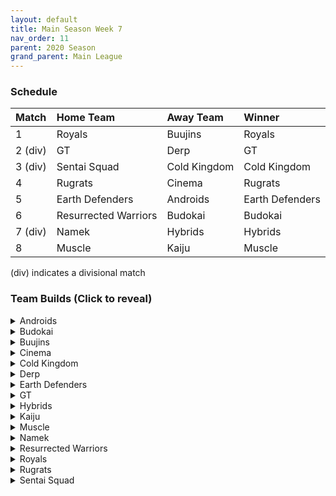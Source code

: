 ```yaml
---
layout: default
title: Main Season Week 7
nav_order: 11
parent: 2020 Season
grand_parent: Main League
---
```

### Schedule

|Match          |  Home Team            | Away Team        | Winner          |
| :-------------| :---------------------| :----------------| :---------------|
| 1             | Royals                | Buujins          | Royals          |
| 2 (div)       | GT                    | Derp             | GT              |
| 3 (div)       | Sentai Squad          | Cold Kingdom     | Cold Kingdom    |
| 4             | Rugrats               | Cinema           | Rugrats         |
| 5             | Earth Defenders       | Androids         | Earth Defenders |
| 6             | Resurrected Warriors  | Budokai          | Budokai         |
| 7 (div)       | Namek                 | Hybrids          | Hybrids         | 
| 8             | Muscle                | Kaiju            | Muscle          |

(div) indicates a divisional match

### Team Builds (Click to reveal)

<details>
  <summary>Androids</summary>
  <br />
<br />Home Map: Glacier
<br />Music: Boss Ganges
<br />Weekly Bench: Super 17
<br />Boost Store: Rising Fighting Spirit on Android 17 (1 Zeni)

* Android 17
   * Costume 2
   * Super +2, Ki - 1 (1)
   * Launch's Support (2)
   * Quick Fast Attack (1)
   * Indignation (1)
   * Fighting Spirit (1)
   * Serious (1)
   * Rising Fighting Spirit (Boost)
   * Ginyu AI
 
* Android 19:
   * Defense +2 (2)
   * Power of Rage (2)
   * Master Throw (1)
   * Light Body (1)
   * Latent Energy (1)
   * Majin Buu AI
 
* Cell (Perfect Form):
   * Costume 2
   * Attack +1 (1)
   * Eternal Life (4)
   * Indignation (1)
   * Savior (1)
   * Broly's Ring (Limiter)
   * Cell AI
 
* Android 16:
   * Attack +2, Defense -1 (1)
   * Quick Fast Attack (1)
   * Master Throw (1)
   * Light Body (1)
   * Serious (1)
   * Latent Energy (1)
   * Savior (1)
   

</details>

<details>
  <summary>Budokai</summary>

<br />
<br />Home Map: Planet Namek
<br />Music: Boss Battle Rock
<br />Weekly bench: Nam
<br />Boosts: None

* Cyborg Tao
   * Ki +2/Super -1 (1)
   * Serious (1)
   * Quick Fast Attack (1)
   * Combo Master (1)
   * Light Body (1)
   * Power of Rage (2)
   * Cell Ai
 
* Kid Goku
   * Attack +2 Defense -1 (1)
   * Fighting Spirit (1)
   * Quick Fast Attack (1)
   * Eternal Life (4)
   * Trunks AI
 
* End Goku (SSJ) (costume 2)
   * Ki+1 (1)
   * Fighting Spirit (1)
   * Indignation (1)
   * Savior (1)
   * Light Body (1)
   * Launch's Support (2)
   * Broly's Ring (Limiter)
   * Chiaotzu Ai
 
* Early Goku
   * Super +1 (1)
   * Indignation (1)
   * Savior(1)
   * Launch's Support (2)
   * Dende's Healing (2)
   * Tien AI


</details>

<details>
  <summary>Buujins</summary>
<br />
<br /> Home Map: Supreme Kai's World
<br />Music: Nanshan
<br />Bench: Super 17
<br />Boosts: None

* Majuub
   * Attack +1 (1)
   * Latent Energy! (1)
   * Quick Fast Attack (1)
   * Launch's Support (2)
   * Indignation! (1)
   * Light Body (1)
   * Ginyu AI
 
* Kid Buu
   * Defense +3 Attack -1 (2)
   * Launch's Support (2)
   * Indignation! (1)
   * Fighting Spirit! (1)
   * Savior (1)
   * Tien AI
 
* Majin Buu
   * Ki +2 Super -1 (1)
   * Savior (1)
   * Light Body (1)
   * Eternal Life (4)
   * Yajirobe AI
 
* Evil Buu
   * Defense +2 (2)
   * Dende's Healing (2)
   * Latent Energy! (1)
   * Serious! (1)
   * Fighting Spirit! (1)
   * Cell AI


</details>

<details>
  <summary>Cinema</summary>
<br />  
<br />Home Map: Hell
<br />Music: Warlord F
<br />Bench: Fasha
<br />Boosts: None

* Garlic Jr. (Base Form)
   * Attack +1 (1)
   * Launch's Support (2)
   * Dende's Healing (2)
   * Fighting Spirit! (1)
   * Indignation! (1)
   * Broly's Ring (Limiter)
   * Krillin AI
 
* Turles
   * Defense +3 Attack -1 (2)
   * Eternal Life (4)
   * Fighting Spirit! (1)
   * Tien AI
 
* Zangya
   * Ki +1 (1)
   * Master Blast (1)
   * Dragon Spirit (2)
   * Exquisite Skill (1)
   * Savior (1)
   * Indignation! (1)
   * Ginyu AI
 
* Gogeta
   * Ki +2 Super -1 (1)
   * Tension Up (2)
   * Launch’s Support (2)
   * Serious! (1)
   * Savior (1)
   * Frieza AI


</details>

<details>
  <summary>Cold Kingdom </summary>
  <br />
<br />Home Map: Broly's Planet
<br />Music: Paranoia
<br />Bench: Recoome
<br />Boosts:Attack +1(4 zeni),
             Super +1(4 Zeni)

* Meta Cooler
   * Defense +2(2)
   * Serious(1)
   * Tension Up(2)
   * Dende’s Healing(2)
   * Attack +1(Boost)
   * Trunks AI
 
* First Form Cooler - Costume 2
   * Ki +1(1)
   * Indignation (1)
   * Savior (1)
   * Launches Support(2)
   * Power of Rage(2)
   * Super +1(BOOST)
   * Limiter(Free)
   * Yajirobe AI
 
* 3rd Form Freeza
   * Ki +2 Super -1(1)
   * Launches Support(2)
   * Dragon Power(3)
   * Indignation(1)
   * Freeza AI
 
* King Cold
   * Attack +1(1)
   * Serious (1)
   * Quick fast Attack (1)
   * Eternal Life(4)
   * Trunks AI


</details>

<details>
  <summary>Derp</summary>
<br />  
<br />Home Map: Penguin Village
<br />Music: War Begins
<br />Bench: Gero
<br />Boosts: Attack +1 - 4 Zeni, Ki + 1 - 4 Zeni

* Salza
   * Defense +2 (2)
   * Eternal Life (4)
   * Serious (1)
   * Attack +1 [Boost Store] - 4 Zeni
   * Piccolo AI
 
* Kibito Kai
   * Attack + 2 Defense +1 (1)
   * Serious (1)
   * Quick Fast Attacks (1)
   * Dende's Healing (2)
   * Launch Support (2)
   * Goku AI
 
* Hercule
   * Super +1 (1)
   * Indignation (1)
   * Fighting Spirit (1)
   * Savior (1)
   * Dragon Power (3)
   * Ki + 1 [Boost Store] - 4 Zeni
   * Tien AI
 
* Devilman
   * Ki +1 (1)
   * Indignation (1)
   * Fighting Spirit (1)
   * Savior (1)
   * Quick Fast Attacks (1)
   * Power of Rage (2)
   * Krillin AI


</details>

<details>
  <summary>Earth Defenders</summary>
  <br />
<br />Home Map: Mt. Paozu
<br />Music: Aether
<br />Bench: Mid Goku
<br />Boosts: None

* SSJ1 Mid Vegeta 
   * Attack +2 Defense -1 (1)
   * Dende's Healing (2)
   * Fighting Spirit (1)
   * Serious (1)
   * Power of Rage (2)
   * Limiter (Free)
   * Trunks AI
 
* Yamcha
   * Defense +3 Attack -1 (2)
   * Dragon Power (3)
   * Latent Energy (1)
   * Quick Fast Attack (1)
   * Tien AI
 
* Krillin
   * Attack +1 (1)
   * Dende's Healing (2)
   * Indomitable Fighting Spirit (2)
   * Serious (1)
   * Quick Fast Attack (1)
   * Trunks AI
 
* Tien
   * Costume 2
   * Defense +2 (2)
   * Eternal Life (4)
   * Latent Energy! (1)
   * Yajirobe AI


</details>

<details>
  <summary>GT</summary>
<br />  
<br />Home Map: Kings Castle
<br />Music: Turbulence
<br />Bench: Pan
<br />Boosts: None

* Syn - Costume 2
   * Defense +3/Attack-1 (2)
   * Latent Energy (1)
   * Eternal Life (4)
   * Broly's Ring (Free)
   * AI - Frieza
 
* SSJ4 Vegeta
   * Ki +2/Super -1 (1)
   * Launchs Support (2)
   * Rush Blast 3 (3)
   * Savior (1)
   * Broly's Ring (Free)
   * AI - Yajirobe
 
* SSJ3 Goku
   * Attack +2/Defense-1 (1)
   * Quick Fast Attack (1)
   * Serious (1)
   * Light Body (1)
   * Savior (1)
   * Dende's Healing (2)
   * Broly's Ring (Free)
   * AI - Cell
 
* Super Baby 1
   * Defense +2 (2)
   * Dende's Healing (2)
   * Dragon Spirit (2)
   * Serious (1)
   * AI - Piccolo


</details>

<details>
  <summary>Hybrids</summary>
<br />  
<br />Home Map: Wastelands
<br />Music: Dragon Castle
<br />Bench: Sword Trunks
<br />Boosts: Attack +1 (4 Zeni),
              Super +1 (4 Zeni)
              
* Ultimate Gohan
   * Attack +2 Defense -1 (1)
   * Attack +1 (Boost)
   * Serious (1)
   * Quick Fast Attack (1)
   * Eternal Life (4)
   * Majin Buu Ai
 
* Kid Gohan
   * Costume 2
   * Defense +3, Attack -1 (2)
   * Latent Energy (1)
   * Serious (1)
   * Quick Fast Attack (1)
   * Dendes Healing (2)
   * Trunks AI
 
* Future Gohan (SSJ)
   * Ki +1 (1)
   * Fighting Spirit (1)
   * Latent Energy (1)
   * Indignation (1)
   * Savior (1)
   * Kibito's Secret Art (2)
   * Frieza Ai
 
* Teen Gohan (SSJ)
   * Costume 3
   * Super +2, Ki-1 (1)
   * Super +1 (Boost)
   * Indignation (1)
   * Fighting Spirit (1)
   * Launch’s Support (2)
   * Dende's Healing (2)
   * Chiaotzu Ai


</details>

<details>
  <summary>Kaiju</summary>
<br />  
<br />Home Map: Rocky Area
<br />Music: Crongus
<br />Bench: Bardock
<br />Boosts: None

* Scouter Vegeta
   * Super +2 Ki - 1 (1)
   * Indignation (1)
   * Fighting Spirit (1)
   * Launch Support (2)
   * Power of Rage (2)
   * Chaoitzu Ai
 
* Nappa
   * Costume 2
   * Defense +3 Attack -1 (2)
   * Fighting spirit (1)
   * Savior (1)
   * Latent Energy (1)
   * Dende's Healing (2)
   * Yajirobe Ai
 
* King Vegeta
   * Defense +2 (2)
   * Savior (1)
   * Eternal Life (4)
   * Yajirobe Ai
 
* Raditz
   * Ki +1 (1)
   * Indignation (1)
   * Latent Energy (1)
   * Kibito's Secret Art (2)
   * Power of Rage (2)
   * Goku Ai


</details>

<details>
  <summary>Muscle</summary>
<br />  
<br />Home Map: Muscle Tower
<br />Music: Epic Boss Fight
<br />Bench: Broly
<br />Boosts: None

* SSJ Trunks (Costume 2)
   * Attack +2 Def -1 (1)
   * Dende's Healing (2)
   * Power of Rage (2)
   * Serious (1)
   * Quick Fast Attack (1)
   * Goku AI
 
* Bojack
   * Ki +2 Sup -1 (1)
   * Launch's Support (2)
   * Kibito's Secret Arts (2)
   * Savior (1)
   * Light Body (1)
   * Tien AI
 
* Android 13
   * Attack+1 (1)
   * Dende's Healing (2)
   * Tension Up (2)
   * Fighting Spirit (1)
   * Serious (1)
   * Goku AI
 
* Master Roshi (Costume 3)
   * Ki+1 (1)
   * Indignation (1)
   * Savior
   * Kibito Secret Art (2)
   * Power of Rage (2)
   * Ginyu AI


</details>

<details>
  <summary>Namek</summary>
<br />  
<br />Home Map: Kami's Lookout
<br />Music: Fight me if you can
<br />Bench: King Piccolo
<br />Boosts: Serious (3z)

* Tambourine
   * Attack+1 (1)
   * Dende's Healing (2)
   * Latent Energy (1)
   * Serious (1)
   * Light Body (1)
   * Quick Fast Attack (1)
   * Trunks ai
 
* Nail
   * Defense+3, Attack-1 (2)
   * Eternal Life (4)
   * Fighting Spirit (1)
   * Serious (Boost)
   * Chiaotzu ai
 
* Nuova
   * Super+1 (1)
   * Launch's Support (2)
   * Power of Rage (2)
   * Indignation (1)
   * Fighting Spirit (1)
   * Tien ai
 
* Late Piccolo
   * Defense+2 (2)
   * Dende's Healing (2)
   * Serious (1)
   * Light body (1)
   * Quick Fast Attack (1)
   * Trunks ai


</details>

<details>
  <summary>Resurrected Warriors</summary>
<br />  
<br />Home Map: Desert
<br />Music: Action Fight
<br />Bench: End Vegeta
<br />Boosts: None

* Eighter
   * Costume 1
   * Defense +3 Attack -1 (2)
   * Hi Tension (3)
   * Light Body (1)
   * Rising Fighting Spirit (1)
   * Cell AI
 
* Early Piccolo
   * Costume 2
   * Super +1 (1)
   * Savior (1)
   * Power Of Rage (2)
   * Indignation (1)
   * Launch Support (2)
   * Frieza AI
 
* Videl
   * costume 3
   * Attack +1 (1)
   * Serious (1)
   * Launchs Support (2)
   * Power Of Rage (2)
   * Quick Fast Attack (1)
   * Krillin Ai
 
* Android 18
   * Costume 3 
   * Super +2 ki down 1 (1)
   * Hi Tension (3)
   * Kibitos Secret Art (2)
   * Savior (1)
   * Yajirobe Ai


</details>


<details>
  <summary>Royals</summary>
<br />  
<br />Home Map: Hyperbolic Time Chamber
<br />Music: Thunder
<br />Bench: Pilaf
<br />Boosts: None

* Slug
   * Defense +3 Attack -1 (2)
   * Rising Fighting Spirit (1)
   * Latent Energy (1)
   * Fighting Spirit (1)
   * Dende's Healing (2)
   * Yajorobe AI
 
* Mecha Frieza
   * Ki +2 Super -1 (1)
   * Savior (1)
   * Indignation (1)
   * Dende's Healing (2)
   * Kibitos Secret Art (2)
   * Vegeta AI
 
* Dabura
   * Ki +1 (1)
   * Master Blast (1)
   * Fighting Spirit (1)
   * Indignation (1)
   * Savior (1)
   * Launch's Support (2)
   * Default Ai
 
* Majin Vegeta
   * Attack +2 Defense -1 (1)
   * Latent Energy (1)
   * Serious (1)
   * Eternal Life (4)
   * Chiaotzu AI


</details>

<details>
  <summary>Rugrats</summary>
<br />  
<br />Home Map: City Ruins
<br />Music: Nanga-F
<br />Bench: Goten
<br />Boosts: None

* Cell Jr.
   * Defense +3 Attack -1 (2)
   * Quick Fast Attack (1)
   * Latent Energy (1)
   * Serious (1)
   * Dendes Healing (2)
   * Krillin AI
 
* Kid Trunks (costume 2)
   * Ki +2 Super -1 (1)
   * Eternal Life (4)
   * Indignation (1)
   * Savior (1)
   * Broly's Ring (limiter)
   * Chaiotzu AI
 
* Saibaman
   * Defense +2 Attack -1 (1)
   * Latent Energy (1)
   * Unleash Ki (1)
   * Serious (1)
   * Hatred of Saiyans (1)
   * Quick Fast Attack (1)
   * Exquisite Skill (1)
   * Ginyu AI
 
* Arale (costume 2)
   * Super +2 Ki -1 (1)
   * Power of Rage (2)
   * Tension Up (2)
   * Savior (1)
   * Light Body (1)
   * Yajirobe AI


</details>

<details>
  <summary>Sentai Squad</summary>
<br />  
<br />Home Map: Frieza's Ship
<br />Music: Hurricane
<br />Bench: Jeice 
<br />Boosts: Attack +1, Super +1, Power of Rage (11z)

* Saiyawoman
   * [Costume 2]
   * Defense +2 (2)
   * Launch's Support (2)
   * Latent Energy (1)
   * Serious! (1)
   * Indignation (1)
   * Power of Rage [Boost]
   * Cell AI
 
* Captain Ginyu
   * [Costume 2]
   * Attack +1 (1)
   * Dende's Healing (2)
   * Light Body (1)
   * Fighting Spirit (1)
   * Quick Fast Attack (1)
   * Serious! (1)
   * Goku AI
 
* Burter
   * [Costume 1]
   * Defense +3 Attack -1 (2)
   * Dende's Healing (2)
   * Power of Rage (2)
   * Savior (1)
   * Attack +1 [Boost]
   * Majin Buu AI
 
* Saiyaman
   * [Costume 2]
   * Ki +1 (1)
   * Power of Rage (2)
   * Launch's Support (2)
   * Light Body (1)
   * Savior (1)
   * Super +1 [Boost]
   * Tien AI


</details>